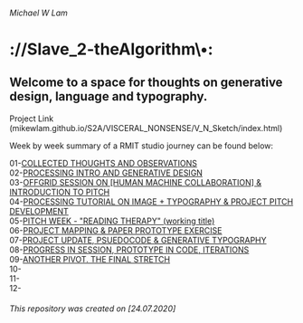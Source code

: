 ###### Michael W Lam
# ://Slave_2-theAlgorithm\\•:

## Welcome to a space for thoughts on generative design, language and typography.

Project Link (mikewlam.github.io/S2A/VISCERAL_NONSENSE/V_N_Sketch/index.html)

Week by week summary of a RMIT studio journey can be found below:</br>

01-[COLLECTED THOUGHTS AND OBSERVATIONS](https://github.com/mikewlam/S2A/tree/master/WK1)</br>
02-[PROCESSING INTRO AND GENERATIVE DESIGN](https://github.com/mikewlam/S2A/tree/master/WK2)</br>
03-[OFFGRID SESSION ON [HUMAN MACHINE COLLABORATION] & INTRODUCTION TO PITCH](https://github.com/mikewlam/S2A/tree/master/WK3)</br>
04-[PROCESSING TUTORIAL ON IMAGE + TYPOGRAPHY & PROJECT PITCH DEVELOPMENT](https://github.com/mikewlam/S2A/tree/master/WK4)</br>
05-[PITCH WEEK - "READING THERAPY" (working title)](https://github.com/mikewlam/S2A/tree/master/WK5)</br>
06-[PROJECT MAPPING & PAPER PROTOTYPE EXERCISE](https://github.com/mikewlam/S2A/tree/master/WK6)</br>
07-[PROJECT UPDATE, PSUEDOCODE & GENERATIVE TYPOGRAPHY](https://github.com/mikewlam/S2A/tree/master/WK7)</br>
08-[PROGRESS IN SESSION, PROTOTYPE IN CODE, ITERATIONS](https://github.com/mikewlam/S2A/tree/master/WK8)</br>
09-[ANOTHER PIVOT. THE FINAL STRETCH](https://github.com/mikewlam/S2A/tree/master/WK9)</br>
10-</br>
11-</br>
12-</br>

###### This repository was created on [24.07.2020]
